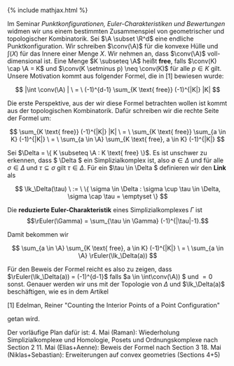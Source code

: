{% include mathjax.html %}

$\newcommand\A{\mathcal{A}}
\newcommand\conv{\mathop{conv}} \newcommand\R{\mathbb{R}}
\renewcommand\int{\mathop{int}}
\newcommand\lk{\mathrm{lk}}
\newcommand\rEuler{\tilde{\chi}}$

Im Seminar *Punktkonfigurationen, Euler-Charakteristiken und Bewertungen* widmen wir uns einem bestimmten Zusammenspiel von geometrischer und topologischer Kombinatorik. Sei $\A \subset \R^d$ eine endliche Punktkonfiguration. Wir schreiben $\conv(\A)$ für die konvexe Hülle und $\int(X)$ für das Innere einer Menge $X$. Wir nehmen an, dass $\conv(\A)$ voll-dimensional ist.
Eine Menge $K \subseteq \A$ heißt **free**, falls $\conv(K) \cap \A = K$ und $\conv(K \setminus p) \neq \conv(K)$ für alle $p \in K$ gilt. Unsere Motivation kommt aus folgender Formel, die in [1] bewiesen wurde:

$$ |\int  \conv(\A) | \ = \ (-1)^{d-1} \sum_{K \text{ free}} (-1)^{|K|} |K| $$

Die erste Perspektive, aus der wir diese Formel betrachten wollen ist kommt aus der topologischen Kombinatorik. Dafür schreiben wir die rechte Seite der Formel um:

$$
\sum_{K \text{ free}} (-1)^{|K|} |K| \ = \
\sum_{K \text{ free}} \sum_{a \in K} (-1)^{|K|}  \ = \
\sum_{a \in \A} \sum_{K \text{ free}, a \in K}  (-1)^{|K|}
$$

Sei $\Delta = \{ K \subseteq \A : K \text{ free} \}$. Es ist unschwer zu erkennen, dass $ \Delta $ ein Simplizialkomplex ist, also $\emptyset \in \Delta$ und für alle $\sigma \in \Delta$ und $\tau \subseteq \sigma$ gilt $\tau \in \Delta$. Für ein $\tau \in \Delta $ definieren wir den **Link** als

$$
\lk_\Delta(\tau) \ := \ \{ \sigma \in \Delta : \sigma \cup \tau \in \Delta, \sigma \cap \tau = \emptyset \}
$$

Die **reduzierte Euler-Charakteristik** eines Simplizialkomplexes $\Gamma$ ist 
$$\rEuler(\Gamma) = \sum_{\tau \in \Gamma} (-1)^{|\tau|-1}.$$

Damit bekommen wir

$$
\sum_{a \in \A} \sum_{K \text{ free}, a \in K}  (-1)^{|K|} \ = \ \sum_{a \in \A} \rEuler(\lk_\Delta(a))
$$

Für den Beweis der Formel reicht es also zu zeigen, dass $\rEuler(\lk_\Delta(a)) = (-1)^{d-1}$ falls $a \in \int\conv(\A)) $ und $=0$ sonst. Genauer werden wir uns mit der Topologie von $\Delta$ und $\lk_\Delta(a)$ beschäftigen, wie es in dem Artikel

[1] Edelman, Reiner "Counting the Interior Points of a Point Configuration"

getan wird.

Der vorläufige Plan dafür ist:
4. Mai (Raman): Wiederholung Simplizialkomplexe und Homologie, Posets und Ordnungskomplexe nach Section 2
11. Mai (Elias+Aenne): Beweis der Formel nach Section 3
18. Mai (Niklas+Sebastian): Erweiterungen auf convex geometries (Sections 4+5)
